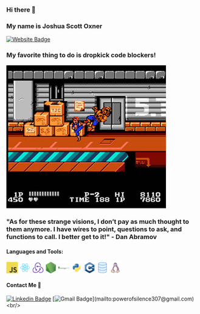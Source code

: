 ### Hi there 👋 
### My name is Joshua Scott Oxner
[![Website Badge](https://img.shields.io/badge/-joshuascottoxner.com-38B2AC?style=flat&logo=Google-Chrome&logoColor=white&link=)](http://www.joshuascottoxner.com)
### My favorite thing to do is dropkick code blockers! 
![Double Dragon Dropkick](/images/dd_kick_pic.jpg)

### "As for these strange visions, I don’t pay as much thought to them anymore. I have wires to point, questions to ask, and functions to call. I better get to it!" - Dan Abramov

#### Languages and Tools:
<code><img height="30" src="https://raw.githubusercontent.com/github/explore/80688e429a7d4ef2fca1e82350fe8e3517d3494d/topics/javascript/javascript.png"></code>
<code><img height="30" src="https://raw.githubusercontent.com/github/explore/80688e429a7d4ef2fca1e82350fe8e3517d3494d/topics/react/react.png"></code>
<code><img height="30" src="https://raw.githubusercontent.com/github/explore/80688e429a7d4ef2fca1e82350fe8e3517d3494d/topics/redux/redux.png"></code>
<code><img height="30" src="https://raw.githubusercontent.com/github/explore/80688e429a7d4ef2fca1e82350fe8e3517d3494d/topics/nodejs/nodejs.png"></code>
<code><img height="30" src="https://raw.githubusercontent.com/github/explore/80688e429a7d4ef2fca1e82350fe8e3517d3494d/topics/mongodb/mongodb.png"></code>
<code><img height="30" src="https://raw.githubusercontent.com/github/explore/80688e429a7d4ef2fca1e82350fe8e3517d3494d/topics/python/python.png"></code>
<code><img height="30" src="https://raw.githubusercontent.com/github/explore/80688e429a7d4ef2fca1e82350fe8e3517d3494d/topics/cpp/cpp.png"></code>
<code><img height="30" src="https://raw.githubusercontent.com/ayushagg31/portfolio-app/master/src/assets/images/db.png"></code>
<code><img height="30" src="https://raw.githubusercontent.com/ayushagg31/portfolio-app/master/src/assets/images/linux.png"></code>

####  Contact Me :speech_balloon:
[![Linkedin Badge](https://img.shields.io/badge/-joshuaoxner-blue?style=flat-square&logo=Linkedin&logoColor=white&link=)](https://www.linkedin.com/in/joshuaoxner) [![Gmail Badge](https://img.shields.io/badge/powerofsilence307@gmail.com-c14438?style=flat-square&logo=Gmail&logoColor=white&link=mailto:)](mailto:powerofsilence307@gmail.com)
<br/>

